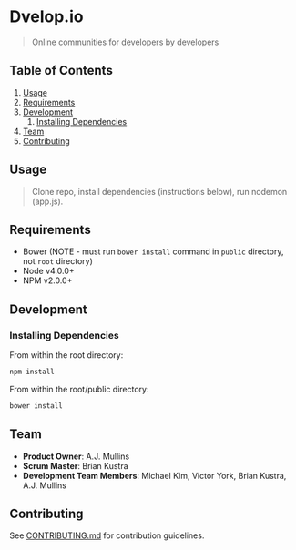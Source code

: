 # Dvelop.io

> Online communities for developers by developers


## Table of Contents

1. [Usage](#Usage)
1. [Requirements](#requirements)
1. [Development](#development)
    1. [Installing Dependencies](#installing-dependencies)
1. [Team](#team)
1. [Contributing](#contributing)

## Usage

> Clone repo, install dependencies (instructions below), run nodemon (app.js).

## Requirements

- Bower (NOTE - must run `bower install` command in `public` directory, not `root` directory)
- Node v4.0.0+
- NPM v2.0.0+

## Development

### Installing Dependencies

From within the root directory:

```sh
npm install
```

From within the root/public directory:

```sh
bower install
```

## Team

  - __Product Owner__: A.J. Mullins
  - __Scrum Master__: Brian Kustra
  - __Development Team Members__: Michael Kim, Victor York, Brian Kustra, A.J. Mullins

## Contributing

See [CONTRIBUTING.md](https://github.com/unexpected-lion/ourglass/blob/master/contributing.md) for contribution guidelines.
